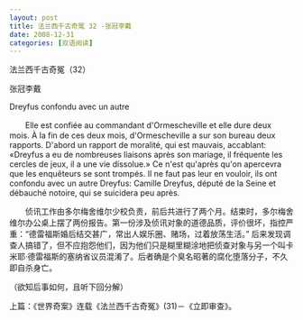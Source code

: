 ```yaml
---
layout: post
title: 法兰西千古奇冤 32 -张冠李戴
date: 2008-12-31
categories: [双语阅读]  
---
```


法兰西千古奇冤（32）

张冠李戴

Dreyfus confondu avec un autre

　　Elle est confiée au commandant d'Ormescheville et elle dure deux mois. À la fin de ces deux mois, d'Ormescheville a sur son bureau deux rapports. D'abord un rapport de moralité, qui est mauvais, accablant: «Dreyfus a eu de nombreuses liaisons après son mariage, il fréquente les cercles de jeux, il a une vie dissolue.» Ce n'est qu'après qu'on apercevra que les enquêteurs se sont trompés. Il ne faut pas leur en vouloir, ils ont confondu avec un autre Dreyfus: Camille Dreyfus, député de la Seine et débauché notoire, qui se suicidera peu après.



　　侦讯工作由多尔梅舍维尔少校负责，前后共进行了两个月。结束时，多尔梅舍维尔办公桌上摆了两份报告。第一份涉及侦讯对象的道德品质，评价很坏，指控严重：“德雷福斯婚后结交甚广，常出人娱乐圈、赌场，过着放荡生活。” 后来发现调查人搞错了，但不应抱怨他们，因为他们只是糊里糊涂地把侦查对象与另一个叫卡米耶·德雷福斯的塞纳省议员混淆了。后者确是个臭名昭著的腐化堕落分子，不久即自杀身亡。



（欲知后事如何，且听下回分解）

上篇：《世界奇案》连载《法兰西千古奇冤》(31)－《立即审查》。
